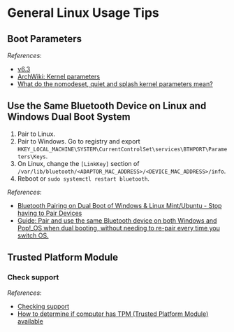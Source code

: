 # General Linux Usage Tips

## Boot Parameters

*References*:

- [v6.3](https://www.kernel.org/doc/html/v6.3/admin-guide/kernel-parameters.html)
- [ArchWiki: Kernel parameters](https://wiki.archlinux.org/title/kernel_parameters)
- [What do the nomodeset, quiet and splash kernel parameters mean?](https://askubuntu.com/questions/716957/what-do-the-nomodeset-quiet-and-splash-kernel-parameters-mean)

## Use the Same Bluetooth Device on Linux and Windows Dual Boot System

1. Pair to Linux.
2. Pair to Windows. Go to registry and export `HKEY_LOCAL_MACHINE\SYSTEM\CurrentControlSet\services\BTHPORT\Parameters\Keys`.
3. On Linux, change the `[LinkKey]` section of `/var/lib/bluetooth/<ADAPTOR_MAC_ADDRESS>/<DEVICE_MAC_ADDRESS>/info`.
4. Reboot or `sudo systemctl restart bluetooth`.

*References*:

- [Bluetooth Pairing on Dual Boot of Windows & Linux Mint/Ubuntu - Stop having to Pair Devices](https://unix.stackexchange.com/questions/255509/bluetooth-pairing-on-dual-boot-of-windows-linux-mint-ubuntu-stop-having-to-p)
- [Guide: Pair and use the same Bluetooth device on both Windows and Pop!_OS when dual booting, without needing to re-pair every time you switch OS.](https://www.reddit.com/r/pop_os/comments/lf8kvu/guide_pair_and_use_the_same_bluetooth_device_on/)

## Trusted Platform Module

### Check support

*References*:

- [Checking support](https://wiki.archlinux.org/title/Trusted_Platform_Module#Checking_support)
- [How to determine if computer has TPM (Trusted Platform Module) available](https://unix.stackexchange.com/questions/341629/how-to-determine-if-computer-has-tpm-trusted-platform-module-available)
